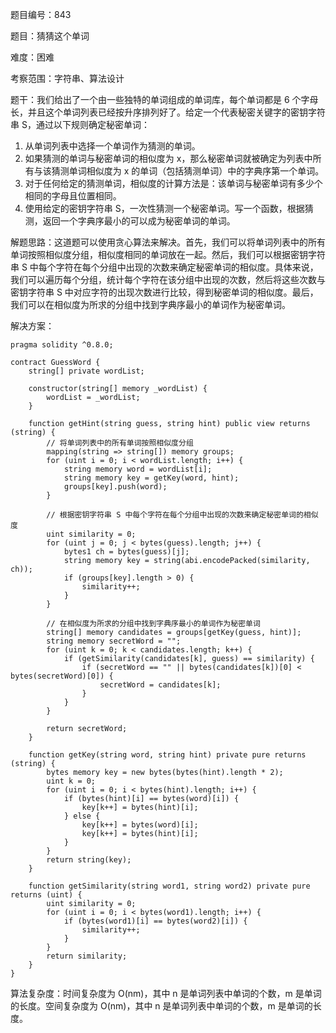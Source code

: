 题目编号：843

题目：猜猜这个单词

难度：困难

考察范围：字符串、算法设计

题干：我们给出了一个由一些独特的单词组成的单词库，每个单词都是 6 个字母长，并且这个单词列表已经按升序排列好了。给定一个代表秘密关键字的密钥字符串 S，通过以下规则确定秘密单词：

1. 从单词列表中选择一个单词作为猜测的单词。
2. 如果猜测的单词与秘密单词的相似度为 x，那么秘密单词就被确定为列表中所有与该猜测单词相似度为 x 的单词（包括猜测单词）中的字典序第一个单词。
3. 对于任何给定的猜测单词，相似度的计算方法是：该单词与秘密单词有多少个相同的字母且位置相同。
4. 使用给定的密钥字符串 S，一次性猜测一个秘密单词。写一个函数，根据猜测，返回一个字典序最小的可以成为秘密单词的单词。

解题思路：这道题可以使用贪心算法来解决。首先，我们可以将单词列表中的所有单词按照相似度分组，相似度相同的单词放在一起。然后，我们可以根据密钥字符串 S 中每个字符在每个分组中出现的次数来确定秘密单词的相似度。具体来说，我们可以遍历每个分组，统计每个字符在该分组中出现的次数，然后将这些次数与密钥字符串 S 中对应字符的出现次数进行比较，得到秘密单词的相似度。最后，我们可以在相似度为所求的分组中找到字典序最小的单词作为秘密单词。

解决方案：

```solidity
pragma solidity ^0.8.0;

contract GuessWord {
    string[] private wordList;
    
    constructor(string[] memory _wordList) {
        wordList = _wordList;
    }
    
    function getHint(string guess, string hint) public view returns (string) {
        // 将单词列表中的所有单词按照相似度分组
        mapping(string => string[]) memory groups;
        for (uint i = 0; i < wordList.length; i++) {
            string memory word = wordList[i];
            string memory key = getKey(word, hint);
            groups[key].push(word);
        }
        
        // 根据密钥字符串 S 中每个字符在每个分组中出现的次数来确定秘密单词的相似度
        uint similarity = 0;
        for (uint j = 0; j < bytes(guess).length; j++) {
            bytes1 ch = bytes(guess)[j];
            string memory key = string(abi.encodePacked(similarity, ch));
            if (groups[key].length > 0) {
                similarity++;
            }
        }
        
        // 在相似度为所求的分组中找到字典序最小的单词作为秘密单词
        string[] memory candidates = groups[getKey(guess, hint)];
        string memory secretWord = "";
        for (uint k = 0; k < candidates.length; k++) {
            if (getSimilarity(candidates[k], guess) == similarity) {
                if (secretWord == "" || bytes(candidates[k])[0] < bytes(secretWord)[0]) {
                    secretWord = candidates[k];
                }
            }
        }
        
        return secretWord;
    }
    
    function getKey(string word, string hint) private pure returns (string) {
        bytes memory key = new bytes(bytes(hint).length * 2);
        uint k = 0;
        for (uint i = 0; i < bytes(hint).length; i++) {
            if (bytes(hint)[i] == bytes(word)[i]) {
                key[k++] = bytes(hint)[i];
            } else {
                key[k++] = bytes(word)[i];
                key[k++] = bytes(hint)[i];
            }
        }
        return string(key);
    }
    
    function getSimilarity(string word1, string word2) private pure returns (uint) {
        uint similarity = 0;
        for (uint i = 0; i < bytes(word1).length; i++) {
            if (bytes(word1)[i] == bytes(word2)[i]) {
                similarity++;
            }
        }
        return similarity;
    }
}
```

算法复杂度：时间复杂度为 O(nm)，其中 n 是单词列表中单词的个数，m 是单词的长度。空间复杂度为 O(nm)，其中 n 是单词列表中单词的个数，m 是单词的长度。